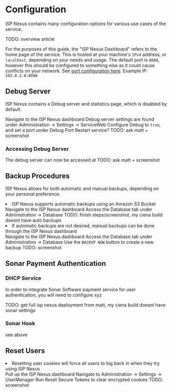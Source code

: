 # Configuration

ISP Nexus contains many configuration options for various use cases of the service.

<warning>TODO: overview article</warning>

<tip>
    For the purposes of this guide, the "ISP Nexus Dashboard" refers to the home page of the service.
    This is hosted at your machine's <code>IPv4</code> address, or <code>localhost</code>, depending on your needs and usage.
    The default port is <code>8080</code>, however this should be configured to something else as it could
    cause conflicts on your network. See <a href="Installation.md#first-deployment">port configuration here</a>.
    Example IP: <code>192.0.2.0:8080</code>
</tip>

## Debug Server

ISP Nexus contains a Debug server and statistics page, which is disabled by default.

<procedure title="Enabling Debug Server">
<step>Navigate to the ISP Nexus dashboard</step>
<step>Debug server settings are found under <control>Administration → Settings → ServiceWeb</control></step>
<step>Configure <control>Debug</control> to <code>true</code>, and set a port under <control>Debug Port</control></step>
<step>Restart service? <warning>TODO: ask matt + screenshot</warning></step>
</procedure>

### Accessing Debug Server

The debug server can now be accessed at
<warning>TODO: ask matt + screenshot</warning>

## Backup Procedures

ISP Nexus allows for both automatic and manual backups, depending on
your personal preference.

<procedure title="Automatic Backups">
<list>
<li>ISP Nexus supports automatic backups using an Amazon S3 Bucket</li>
</list>
<step>Navigate to the ISP Nexus dashboard</step>
<step>Access the Database tab under <control>Administration → Database</control></step>
<step><warning>TODO: finish steps/screenshot, my ciena build doesnt have auto backups</warning></step>
</procedure>

<procedure title="Manual Backups">
<list>
<li>If automatic backups are not desired, manual backups can be done through the ISP Nexus dashboard</li>
</list>
<step>Navigate to the ISP Nexus dashboard</step>
<step>Access the Database tab under <control>Administration → Database</control></step>
<step>Use the <code>BACKUP NOW</code> button to create a new backup</step>
<step><warning>TODO: screenshot</warning></step>
</procedure>

## Sonar Payment Authentication

### DHCP Service

In order to integrate Sonar Software payment service for user authentication,
you will need to configure xyz

<warning>TODO: get full isp nexus deployment from matt, my ciena build doesnt have sonar settings</warning>

### Sonar Hook

<warning>see above</warning>

## Reset Users

<procedure title="Clearing ISP Nexus User Cookies">
<list>
<li>Resetting user cookies will force all users to log back in when they try using ISP Nexus</li>
</list>
<step>Pull up the ISP Nexus dashboard</step>
<step>Navigate to <control>Administration → Settings → UserManager</control></step>
<step>Run <control>Reset Secure Tokens</control> to clear encrypted cookies</step>
<step><warning>TODO: screenshot</warning></step>
</procedure>